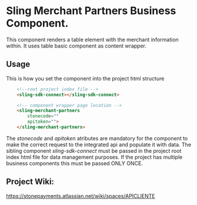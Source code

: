 # Sling Merchant Partners Business Component.

This component renders a table element with the merchant information within. It uses table basic component as content wrapper.

## Usage
This is how you set the component into the project html structure
```html
    <!--root project index file -->
    <sling-sdk-connect></sling-sdk-connect>

    <!-- component wrapper page location -->
    <sling-merchant-partners
        stonecode=""
        apitoken="">
    </sling-merchant-partners>
```
The *stonecode* and *apitoken* atributes are mandatory for the component to make the correct request to the integrated api and populate it with data.
The sibling component *sling-sdk-connect* must be passed in the project root index html file for data management purposes. If the project has multiple business components this must be passed ONLY ONCE.
## Project Wiki:

https://stonepayments.atlassian.net/wiki/spaces/APICLIENTE
